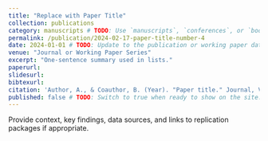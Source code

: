 ```yaml
---
title: "Replace with Paper Title"
collection: publications
category: manuscripts # TODO: Use `manuscripts`, `conferences`, or `books` to group items.
permalink: /publication/2024-02-17-paper-title-number-4
date: 2024-01-01 # TODO: Update to the publication or working paper date.
venue: "Journal or Working Paper Series"
excerpt: "One-sentence summary used in lists."
paperurl:
slidesurl:
bibtexurl:
citation: 'Author, A., & Coauthor, B. (Year). "Paper title." Journal, Volume(Issue).'
published: false # TODO: Switch to true when ready to show on the site.
---
```


<!-- TODO: Replace this paragraph with the abstract or summary you want on the publication detail page. -->
Provide context, key findings, data sources, and links to replication packages if appropriate.

<!-- OPTIONAL: Use additional Markdown below for acknowledgements, media coverage, or related work. -->

